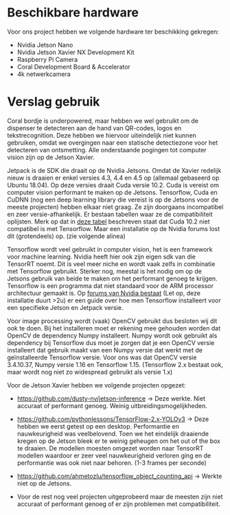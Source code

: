 # Beschikbare hardware

Voor ons project hebben we volgende hardware ter beschikking gekregen:

- Nvidia Jetson Nano 
- Nvidia Jetson Xavier NX Development Kit
- Raspberry Pi Camera
- Coral Development Board & Accelerator
- 4k netwerkcamera

# Verslag gebruik

Coral bordje is underpowered, maar hebben we wel gebruikt om de dispenser te detecteren aan de hand van QR-codes, logos en tekstrecognition. Deze hebben we hiervoor uiteindelijk niet kunnen gebruiken, omdat we overgingen naar een statische detectiezone voor het detecteren van ontsmetting. Alle onderstaande pogingen tot computer vision zijn op de Jetson Xavier.

Jetpack is de SDK die draait op de Nvidia Jetsons. Omdat de Xavier redelijk nieuw is draaien er enkel versies 4.3, 4.4 en 4.5 op (allemaal gebaseerd op Ubuntu 18.04). Op deze versies draait Cuda versie 10.2. Cuda is vereist om computer vision performant te maken op de Jetsons. Tensorflow, Cuda en CuDNN (nog een deep learning library die vereist is op de Jetsons voor de meeste projecten) hebben elkaar niet graag. Ze zijn doorgaans incompatibel en zeer versie-afhankelijk. Er bestaan tabellen waar ze de compatibiliteit oplijsten. Merk op dat in [deze tabel](https://www.tensorflow.org/install/source#gpu) beschreven staat dat Cuda 10.2 niet compatibel is met Tensorflow. Maar een installatie op de Nvidia forums lost dit (grotendeels) op. (zie volgende alinea)

Tensorflow wordt veel gebruikt in computer vision, het is een framework voor machine learning. Nvidia heeft hier ook zijn eigen sdk van die TensorRT noemt. Dit is veel meer niche en wordt vaak zelfs in combinatie met Tensorflow gebruikt. Sterker nog, meestal is het nodig om op de Jetsons gebruik van beide te maken om het performant genoeg te krijgen. Tensorflow is een programma dat niet standaard voor de ARM processor architectuur gemaakt is. Op [forums van Nvidia bestaat](https://forums.developer.nvidia.com/t/official-tensorflow-for-jetson-agx-xaviernx/141306) (Let op, deze installatie duurt >2u) er een guide over hoe men Tensorflow installeert voor een specifieke Jetson en Jetpack versie.   

Voor image processing wordt (vaak) OpenCV gebruikt dus besloten wij dit ook te doen. Bij het installeren moet er rekening mee gehouden worden dat OpenCV de dependency Numpy installeert. Numpy wordt ook gebruikt als dependency bij Tensorflow dus moet je zorgen dat je een OpenCV versie installeert dat gebruik maakt van een Numpy versie dat werkt met de geïnstalleerde Tensorflow versie. Voor ons was dat OpenCV versie 3.4.10.37, Numpy versie 1.16 en Tensorflow 1.15. (Tensorflow 2.x bestaat ook, maar wordt nog niet zo widespread gebruikt als versie 1.x)

Voor de Jetson Xavier hebben we volgende projecten opgezet: 

- https://github.com/dusty-nv/jetson-inference -> Deze werkte. Niet accuraat of performant genoeg. Weinig uitbreidingsmogelijkheden. 

- https://github.com/pythonlessons/TensorFlow-2.x-YOLOv3 -> Deze hebben we eerst getest op een desktop. Performantie en nauwkeurigheid was veelbelovend. Toen we het eindelijk draaiende kregen op de Jetson bleek er te weinig geheugen om het out of the box te draaien. De modellen moesten omgezet worden naar TensorRT modellen waardoor er zeer veel nauwkeurigheid verloren ging en de performantie was ook niet naar behoren. (1-3 frames per seconde)

- https://github.com/ahmetozlu/tensorflow_object_counting_api -> Werkte niet op de Jetsons. 

- Voor de rest nog veel projecten uitgeprobeerd maar de meesten zijn niet accuraat of performant genoeg of er zijn problemen met compatibiliteit. 
